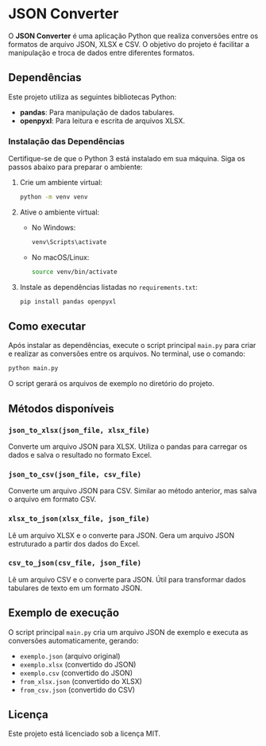 # JSON Converter

O **JSON Converter** é uma aplicação Python que realiza conversões entre os formatos de arquivo JSON, XLSX e CSV. O objetivo do projeto é facilitar a manipulação e troca de dados entre diferentes formatos.

## Dependências

Este projeto utiliza as seguintes bibliotecas Python:

- **pandas**: Para manipulação de dados tabulares.
- **openpyxl**: Para leitura e escrita de arquivos XLSX.

### Instalação das Dependências

Certifique-se de que o Python 3 está instalado em sua máquina. Siga os passos abaixo para preparar o ambiente:

1. Crie um ambiente virtual:
   ```bash
   python -m venv venv
   ```

2. Ative o ambiente virtual:
   - No Windows:
     ```bash
     venv\Scripts\activate
     ```
   - No macOS/Linux:
     ```bash
     source venv/bin/activate
     ```

3. Instale as dependências listadas no `requirements.txt`:
   ```bash
   pip install pandas openpyxl
   ```

## Como executar

Após instalar as dependências, execute o script principal `main.py` para criar e realizar as conversões entre os arquivos. No terminal, use o comando:

```bash
python main.py
```

O script gerará os arquivos de exemplo no diretório do projeto.

## Métodos disponíveis

### `json_to_xlsx(json_file, xlsx_file)`
Converte um arquivo JSON para XLSX. Utiliza o pandas para carregar os dados e salva o resultado no formato Excel.

### `json_to_csv(json_file, csv_file)`
Converte um arquivo JSON para CSV. Similar ao método anterior, mas salva o arquivo em formato CSV.

### `xlsx_to_json(xlsx_file, json_file)`
Lê um arquivo XLSX e o converte para JSON. Gera um arquivo JSON estruturado a partir dos dados do Excel.

### `csv_to_json(csv_file, json_file)`
Lê um arquivo CSV e o converte para JSON. Útil para transformar dados tabulares de texto em um formato JSON.

## Exemplo de execução

O script principal `main.py` cria um arquivo JSON de exemplo e executa as conversões automaticamente, gerando:

- `exemplo.json` (arquivo original)
- `exemplo.xlsx` (convertido do JSON)
- `exemplo.csv` (convertido do JSON)
- `from_xlsx.json` (convertido do XLSX)
- `from_csv.json` (convertido do CSV)

## Licença

Este projeto está licenciado sob a licença MIT.
